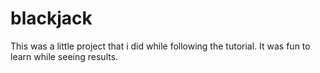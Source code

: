 # blackjack

This was a little project that i did while following the tutorial. It was fun to learn while seeing results.
